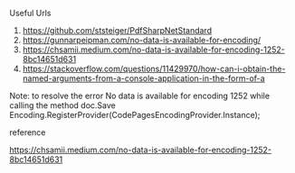 Useful Urls
1. https://github.com/ststeiger/PdfSharpNetStandard
2. https://gunnarpeipman.com/no-data-is-available-for-encoding/
3. https://chsamii.medium.com/no-data-is-available-for-encoding-1252-8bc14651d631
4. https://stackoverflow.com/questions/11429970/how-can-i-obtain-the-named-arguments-from-a-console-application-in-the-form-of-a


Note:
to resolve the error No data is available for encoding 1252
while calling the method doc.Save
Encoding.RegisterProvider(CodePagesEncodingProvider.Instance);

reference 

https://chsamii.medium.com/no-data-is-available-for-encoding-1252-8bc14651d631

